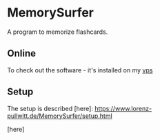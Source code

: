 # MemorySurfer

A program to memorize flashcards.

## Online

To check out the software - it's installed on my
[vps](https://vps.lorenz-pullwitt.de/cgi-bin/memorysurfer.cgi "vps")

## Setup

The setup is described
[here]:
https://www.lorenz-pullwitt.de/MemorySurfer/setup.html

[here]
